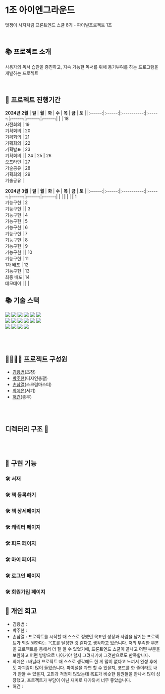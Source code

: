 # 1조 아이엔그라운드

멋쟁이 사자처럼 프론트엔드 스쿨 8기 - 파이널프로젝트 1조 <br>

<br>

## 📚 프로젝트 소개

사용자의 독서 습관을 증진하고, 지속 가능한 독서를 위해 동기부여를 하는 프로그램을 개발하는 프로젝트 </h4>

<br>

## 📅 프로젝트 진행기간

**2024년 2월**
| **일** | **월** | **화** | **수** | **목** | **금** | **토** |
|:------:|:------:|:-----------:|:------:|:------:|:------:|:------:|
| | 18<br/>사전회의 | 19<br/>기획회의 | 20<br/>기획회의 | 21<br/>기획회의 | 22<br/>기획발표 | 23<br/>기획회의 |
| 24 | 25 | 26 <br/>오프라인 | 27<br/>기술공유 | 28<br/>기획회의 | 29<br/>기술공유 |

**2024년 3월**
| **일** | **월** | **화** | **수** | **목** | **금** | **토** |
|:------:|:------:|:-----------:|:------:|:------:|:------:|:------:|
| | | | | | 1<br/>기능구현 | 2<br/>기능구현 |
| 3<br/>기능구현 | 4<br/>기능구현 | 5<br/>기능구현 | 6<br/>기능구현 | 7<br/>기능구현 | 8<br/>기능구현 | 9<br/>기능구현 |
| 10<br/>기능구현 | 11<br/>1차 배포 | 12<br/>기능구현 | 13<br/>최종 배포| 14<br/>데모데이 | | |
<br>

## 📚 기술 스택

<div>
  <img src="https://img.shields.io/badge/HTML5-E34F26?style=flat-square&logo=html5&logoColor=white"/>
  <img src="https://img.shields.io/badge/Tailwind CSS-06B6D4?style=flat-square&logo=Tailwind CSS&logoColor=white"/>
  <img src="https://img.shields.io/badge/JavaScript-F7DF1E?style=flat-square&logo=javascript&logoColor=black"/> 
  <img src="https://img.shields.io/badge/Git-F05032?style=flat-square&logo=git&logoColor=white"/>
  <img src="https://img.shields.io/badge/GitHub-181717?style=flat-square&logo=GitHub&logoColor=white"/>
  <img src="https://img.shields.io/badge/pocketbase-B8DBE4?style=flat-square&logo=pocketbase&logoColor=black">
  <br>
  <img src="https://img.shields.io/badge/react-61DAFB?style=for-the-badge&logo=react&logoColor=black"> 
  <img src="https://img.shields.io/badge/reactrouter-CA4245?style=for-the-badge&logo=reactrouter&logoColor=black"> 
  <img src="https://img.shields.io/badge/-React%20Query-FF4154?style=for-the-badge&logo=react%20query&logoColor=white"> 
  <img src="https://img.shields.io/badge/reactHelmetAsync-61DAFB?style=for-the-badge&logo=reactHelmetAsync&logoColor=white"> 
  <img src="https://img.shields.io/badge/figma-%23F24E1E.svg?style=for-the-badge&logo=figma&logoColor=white">
  <img src="https://img.shields.io/badge/-Storybook-FF4785?style=for-the-badge&logo=storybook&logoColor=white">
  <br>
  <img src="https://img.shields.io/badge/pnpm-%234a4a4a.svg?style=for-the-badge&logo=pnpm&logoColor=f69220">
  <img src="https://img.shields.io/badge/vite-%23646CFF.svg?style=for-the-badge&logo=vite&logoColor=white">
  <img src="https://img.shields.io/badge/netlify-%23000000.svg?style=for-the-badge&logo=netlify&logoColor=#00C7B7">
  <img src="https://img.shields.io/badge/Visual%20Studio%20Code-0078d7.svg?style=for-the-badge&logo=visual-studio-code&logoColor=white">
  
</div>

<br><br>

## 👨‍👩‍👧‍👧 프로젝트 구성원

- [김용범](https://github.com/DragonTiger92)(조장)
- [박주현](https://github.com/juhyuny)(디자인총괄)
- [손삼열](https://github.com/Samuel-0930)(스크럼마스터)
- [최예은](https://github.com/yen815)(서기)
- [허건](https://github.com/HHeoGeon)(총무)

<br><br>

## 디렉터리 구조 :open_file_folder:
<div>
 
</div>
<br><br>

## 📜 구현 기능

### 🛠 서재

### 🛠 책 등록하기

### 🛠 책 상세페이지

### 🛠 캐릭터 페이지

### 🛠 피드 페이지

### 🛠 마이 페이지

### 🛠 로그인 페이지

### 🛠 회원가입 페이지

## 💜 개인 회고

- 김용범 :
- 박주현 :
- 손삼열 : 프로젝트를 시작할 때 스스로 정했던 목표인 성장과 사람을 남기는 프로젝트가 되길 원한다는 목표를 달성한 것 같다고 생각하고 있습니다. 저의 부족한 부분을 프로젝트를 통해서 더 잘 알 수 있었기에, 프론트엔드 스쿨이 끝나고 어떤 부분을 보완하고 어떤 방향으로 나아가야 할지 그려지기에 그것만으로도 만족합니다.
- 최예은 : 바닐라 프로젝트 때 스스로 생각해도 한 게 많이 없다고 느껴서 완성 후에도 자괴감이 많이 들었습니다. 파이널을 과연 할 수 있을지, 코드를 한 줄이라도 내가 만들 수 있을지,  고민과 걱정이 많았는데 목표가 비슷한 팀원들을 만나서 많이 성장했고, 프로젝트가 부담이 아닌 재미로 다가와서 너무 좋았습니다.
- 허건 :
